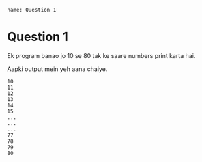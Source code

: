 ```ngMeta
name: Question 1
```

# Question 1

Ek program banao jo 10 se 80 tak ke saare numbers print karta hai.

Aapki output mein yeh aana chaiye.

```
10
11
12
13
14
15
...
...
...
77
78
79
80
```


